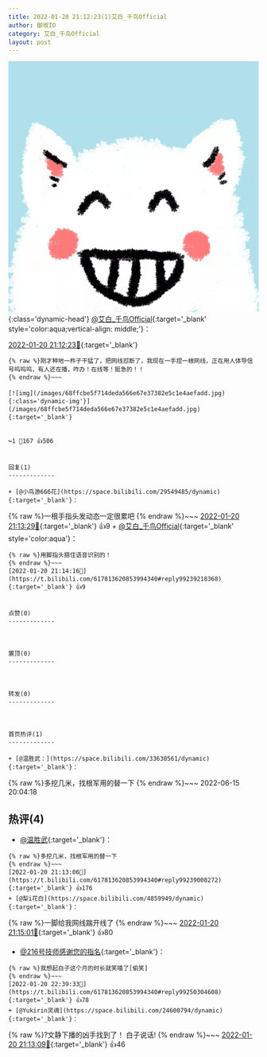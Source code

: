 ```yaml
---
title: 2022-01-20 21:12:23(1)艾白_千鸟Official
author: 御坂IO
category: 艾白_千鸟Official
layout: post
---
```


![img](/images/9ae8b9445fd0665cc014d9080156a45271be73c6.jpg){:class='dynamic-head'}
[@艾白_千鸟Official](https://space.bilibili.com/334537711/dynamic){:target='_blank' style='color:aqua;vertical-align: middle;'}：

[2022-01-20 21:12:23🔗](https://t.bilibili.com/617813620853994340){:target='_blank'}

~~~
{% raw %}刚才种地一杵子干猛了，把网线怼断了，我现在一手捏一根网线，正在用人体导信号呜呜呜，有人还在播，咋办！在线等！挺急的！！
{% endraw %}~~~

[![img](/images/68ffcbe5f714deda566e67e37382e5c1e4aefadd.jpg){:class='dynamic-img'}](/images/68ffcbe5f714deda566e67e37382e5c1e4aefadd.jpg){:target='_blank'}


↪️1 💬167 👍506


回复(1)
-------------

+ [@小鸟游666花](https://space.bilibili.com/29549485/dynamic){:target='_blank'}：
~~~
{% raw %}一根手指头发动态一定很累吧
{% endraw %}~~~
[2022-01-20 21:13:29🔗](https://t.bilibili.com/617813620853994340#reply99239064208){:target='_blank'} 👍9
    + [@艾白_千鸟Official](https://space.bilibili.com/334537711/dynamic){:target='_blank' style='color:aqua'}：
~~~
{% raw %}用脚指头摁住语音识别的！
{% endraw %}~~~
[2022-01-20 21:14:16🔗](https://t.bilibili.com/617813620853994340#reply99239218368){:target='_blank'} 👍9


点赞(0)
-------------



置顶(0)
-------------



转发(0)
-------------



首页热评(1)
-------------

+ [@温胜武：](https://space.bilibili.com/33630561/dynamic){:target='_blank'}：
~~~
{% raw %}多挖几米，找根军用的替一下
{% endraw %}~~~
2022-06-15 20:04:18


热评(4)
-------------

+ [@温胜武](https://space.bilibili.com/33630561/dynamic){:target='_blank'}：
~~~
{% raw %}多挖几米，找根军用的替一下
{% endraw %}~~~
[2022-01-20 21:13:06🔗](https://t.bilibili.com/617813620853994340#reply99239008272){:target='_blank'} 👍176
+ [@梨i花白](https://space.bilibili.com/4859949/dynamic){:target='_blank'}：
~~~
{% raw %}一脚给我网线踹开线了
{% endraw %}~~~
[2022-01-20 21:15:01🔗](https://t.bilibili.com/617813620853994340#reply99239365792){:target='_blank'} 👍80
+ [@216号技师感谢您的指名](https://space.bilibili.com/31484129/dynamic){:target='_blank'}：
~~~
{% raw %}我想起白子这个月的时长就笑嘻了[偷笑]
{% endraw %}~~~
[2022-01-20 22:39:33🔗](https://t.bilibili.com/617813620853994340#reply99250304608){:target='_blank'} 👍78
+ [@Yukirin灵魂](https://space.bilibili.com/24600794/dynamic){:target='_blank'}：
~~~
{% raw %}?文静下播的凶手找到了！
白子说话!
{% endraw %}~~~
[2022-01-20 21:13:09🔗](https://t.bilibili.com/617813620853994340#reply99239009744){:target='_blank'} 👍46


